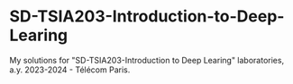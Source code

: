 # SD-TSIA203-Introduction-to-Deep-Learing
My solutions for "SD-TSIA203-Introduction to Deep Learing" laboratories, a.y. 2023-2024 - Télécom Paris.
